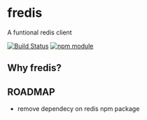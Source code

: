 # fredis

A funtional redis client

[![Build Status](https://travis-ci.org/mugos/fredis.svg?branch=master)](https://travis-ci.org/mugos/fredis)
[![npm module](https://badge.fury.io/js/fredis.svg)](https://www.npmjs.org/package/fredis)

Why fredis?
-----------

## ROADMAP

- remove dependecy on redis npm package

